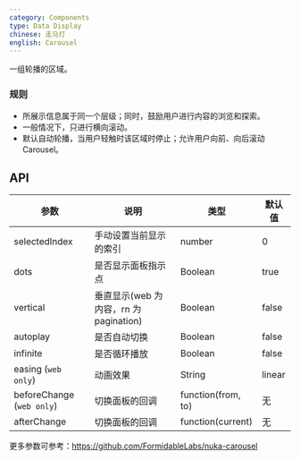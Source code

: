 ```yaml
---
category: Components
type: Data Display
chinese: 走马灯
english: Carousel
---
```



一组轮播的区域。

### 规则
- 所展示信息属于同一个层级；同时，鼓励用户进行内容的浏览和探索。
- 一般情况下，只进行横向滚动。
- 默认自动轮播，当用户轻触时该区域时停止；允许用户向前、向后滚动 Carousel。


## API

| 参数             | 说明                                         | 类型     | 默认值                          |
|------------------|----------------------------------------------|----------|---------------------------------|
| selectedIndex |  手动设置当前显示的索引  |  number  |  0  |
| dots | 是否显示面板指示点 | Boolean   | true |
| vertical | 垂直显示(web 为内容，rn 为 pagination) | Boolean   | false |
| autoplay | 是否自动切换 | Boolean   | false |
| infinite | 是否循环播放 | Boolean   | false |
| easing (`web only`) | 动画效果 | String   | linear |
| beforeChange  (`web only`)     | 切换面板的回调                              | function(from, to) | 无
| afterChange      | 切换面板的回调                              | function(current)  | 无

更多参数可参考：https://github.com/FormidableLabs/nuka-carousel
